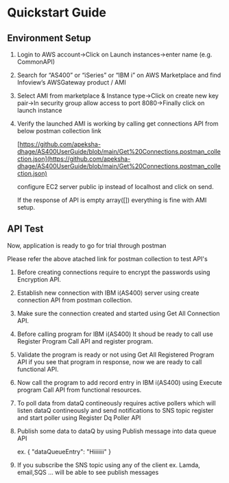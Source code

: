 # Quickstart Guide

## Environment Setup

1. Login to AWS account&rarr;Click on Launch instances&rarr;enter name (e.g. CommonAPI)
2. Search for “AS400” or “iSeries” or “IBM i” on AWS Marketplace and find Infoview’s AWSGateway product / AMI
3. Select AMI from marketplace & Instance type&rarr;Click on create new key pair&rarr;In security group allow access to port 8080&rarr;Finally click on launch instance
4. Verify the launched AMI is working by calling get connections API from below postman collection link

   [https://github.com/apeksha-dhage/AS400UserGuide/blob/main/Get%20Connections.postman_collection.json](https://github.com/apeksha-dhage/AS400UserGuide/blob/main/Get%20Connections.postman_collection.json)
   
   configure EC2 server public ip instead of localhost and click on send.
   
   If the response of API is empty array([]) everything is fine with AMI setup.

## API Test

Now, application is ready to go for trial through postman

Please refer the above atached link for postman collection to test API's

1. Before creating connections require to encrypt the passwords using Encryption API.
2. Establish new connection with IBM i(AS400) server using create connection API from postman collection.
3. Make sure the connection created and started using Get All Connection API.
4. Before calling program for IBM i(AS400) It shoud be ready to call use Register Program Call API and register program.
5. Validate the program is ready or not using Get All Registered Program API if you see that program in response, now we are ready to call functional API.
6. Now call the program to add record entry in IBM i(AS400) using Execute program Call API from functional resources.
7. To poll data from dataQ contineously requires active pollers which will listen dataQ contineously and send notifications to SNS topic
   register and start poller using Register Dq Poller API 
8. Publish some data to dataQ by using Publish message into data queue API 

   ex. {
	"dataQueueEntry": "Hiiiiiii"
      }
      
9. If you subscribe the SNS topic using any of the client ex. Lamda, email,SQS ... will be able to see publish messages 


